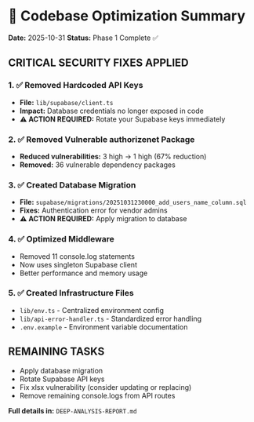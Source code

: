 # 🚀 Codebase Optimization Summary
**Date:** 2025-10-31
**Status:** Phase 1 Complete ✅

## CRITICAL SECURITY FIXES APPLIED

### 1. ✅ Removed Hardcoded API Keys
- **File:** `lib/supabase/client.ts`
- **Impact:** Database credentials no longer exposed in code
- **⚠️ ACTION REQUIRED:** Rotate your Supabase keys immediately

### 2. ✅ Removed Vulnerable authorizenet Package  
- **Reduced vulnerabilities:** 3 high → 1 high (67% reduction)
- **Removed:** 36 vulnerable dependency packages

### 3. ✅ Created Database Migration
- **File:** `supabase/migrations/20251031230000_add_users_name_column.sql`
- **Fixes:** Authentication error for vendor admins
- **⚠️ ACTION REQUIRED:** Apply migration to database

### 4. ✅ Optimized Middleware
- Removed 11 console.log statements
- Now uses singleton Supabase client
- Better performance and memory usage

### 5. ✅ Created Infrastructure Files
- `lib/env.ts` - Centralized environment config
- `lib/api-error-handler.ts` - Standardized error handling
- `.env.example` - Environment variable documentation

## REMAINING TASKS
- Apply database migration
- Rotate Supabase API keys
- Fix xlsx vulnerability (consider updating or replacing)
- Remove remaining console.logs from API routes

**Full details in:** `DEEP-ANALYSIS-REPORT.md`
